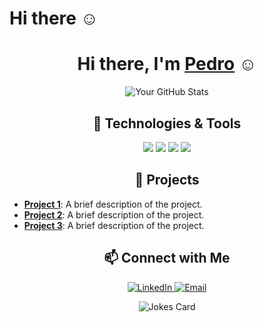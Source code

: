 # Hi there ☺
<!-- Profile Header Image (Optional) -->

<!-- Greetings -->
<h1 align="center">Hi there, I'm <a href="https://github.com/pedroalves-dv">Pedro</a> ☺</h1>

<!-- GitHub Stats (Optional) -->
<p align="center">
  <img src="https://github-readme-stats.vercel.app/api?username=YOUR-GITHUB-USERNAME&show_icons=true&theme=tokyonight&hide_border=true&count_private=true" alt="Your GitHub Stats">
</p>

<!-- Skills/Technologies Section -->
<h2 align="center">🔧 Technologies & Tools</h2>
<p align="center">
  <img src="https://img.shields.io/badge/Code-JavaScript-informational?style=flat&logo=javascript&logoColor=white&color=2bbc8a"/>
  <img src="https://img.shields.io/badge/Code-Python-informational?style=flat&logo=python&logoColor=white&color=2bbc8a"/>
  <img src="https://img.shields.io/badge/Framework-React-informational?style=flat&logo=react&logoColor=white&color=2bbc8a"/>
  <img src="https://img.shields.io/badge/Tool-Docker-informational?style=flat&logo=docker&logoColor=white&color=2bbc8a"/>
  <!-- Add more badges for your tech stack -->
</p>

<!-- Projects Section -->
<h2 align="center">📌 Projects</h2>

- **[Project 1](https://github.com/YOUR-GITHUB-USERNAME/project1)**: A brief description of the project.
- **[Project 2](https://github.com/YOUR-GITHUB-USERNAME/project2)**: A brief description of the project.
- **[Project 3](https://github.com/YOUR-GITHUB-USERNAME/project3)**: A brief description of the project.

<!-- Contact Information Section -->
<h2 align="center">📫 Connect with Me</h2>
<p align="center">
  <a href="https://linkedin.com/in/YOUR-LINKEDIN-USERNAME">
    <img src="https://img.shields.io/badge/LinkedIn-blue?style=flat&logo=linkedin&logoColor=white" alt="LinkedIn">
  </a>
  <a href="mailto:your-email@example.com">
    <img src="https://img.shields.io/badge/Email-blue?style=flat&logo=gmail&logoColor=white" alt="Email">
  </a>
  <!-- Add more social links as needed -->
</p>

<!-- Footer with Fun Quote or Message -->
<p align="center">
  <img src="https://readme-jokes.vercel.app/api?hideBorder&theme=tokyonight" alt="Jokes Card">
</p>


<!--
**pedroalves-dv/pedroalves-dv** is a ✨ _special_ ✨ repository because its `README.md` (this file) appears on your GitHub profile.

Here are some ideas to get you started:

- 🔭 I’m currently working on ...
- 🌱 I’m currently learning ...
- 👯 I’m looking to collaborate on ...
- 🤔 I’m looking for help with ...
- 💬 Ask me about ...
- 📫 How to reach me: ...
- 😄 Pronouns: ...
- ⚡ Fun fact: ...
-->
